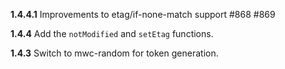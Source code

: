 __1.4.4.1__ Improvements to etag/if-none-match support #868 #869

__1.4.4__ Add the `notModified` and `setEtag` functions.

__1.4.3__ Switch to mwc-random for token generation.
